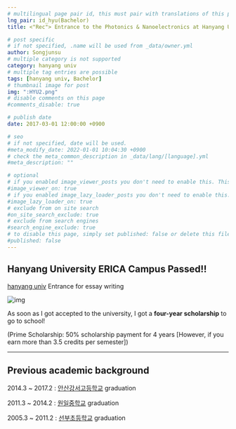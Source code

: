 ```yaml
---
# multilingual page pair id, this must pair with translations of this page. (This name must be unique)
lng_pair: id_hyu(Bachelor)
title: <"Rec"> Entrance to the Photonics & Nanoelectronics at Hanyang University (~2023-08-17)

# post specific
# if not specified, .name will be used from _data/owner.yml
author: Songjunsu
# multiple category is not supported
category: hanyang univ
# multiple tag entries are possible
tags: [hanyang univ, Bachelor]
# thumbnail image for post
img: ":HYU2.png"
# disable comments on this page
#comments_disable: true

# publish date
date: 2017-03-01 12:00:00 +0900

# seo
# if not specified, date will be used.
#meta_modify_date: 2022-01-01 10:04:30 +0900
# check the meta_common_description in _data/lang/[language].yml
#meta_description: ""

# optional
# if you enabled image_viewer_posts you don't need to enable this. This is only if image_viewer_posts = false
#image_viewer_on: true
# if you enabled image_lazy_loader_posts you don't need to enable this. This is only if image_lazy_loader_posts = false
#image_lazy_loader_on: true
# exclude from on site search
#on_site_search_exclude: true
# exclude from search engines
#search_engine_exclude: true
# to disable this page, simply set published: false or delete this file
#published: false
---
```

<!-- outline-start -->
## Hanyang University ERICA Campus Passed!!

[hanyang univ](https://www.hanyang.ac.kr/#none) Entrance for essay writing

![img](:hyu_pass.png)

As soon as I got accepted to the university, I got a **four-year scholarship** to go to school!

(Prime Scholarship: 50% scholarship payment for 4 years [However, if you earn more than 3.5 credits per semester])

***

## Previous academic background
2014.3 ~ 2017.2 : [안산강서고등학교](https://asgs.hs.kr/home/index.do) graduation

2011.3 ~ 2014.2 : [원일중학교](https://ko.wikipedia.org/wiki/%EC%9B%90%EC%9D%BC%EC%A4%91%ED%95%99%EA%B5%90) graduation

2005.3 ~ 2011.2 : [선부초등학교](https://ko.wikipedia.org/wiki/%EC%84%A0%EB%B6%80%EC%B4%88%EB%93%B1%ED%95%99%EA%B5%90) graduation


